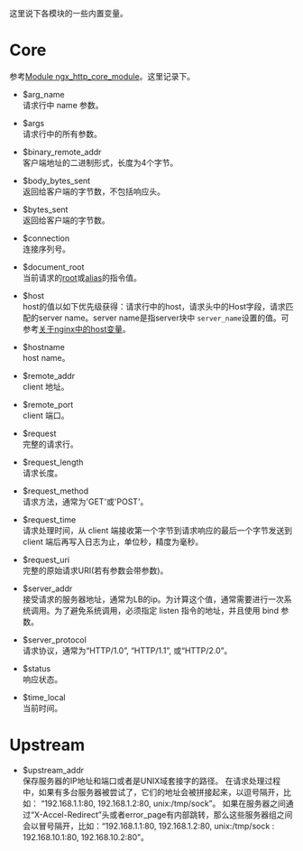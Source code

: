 这里说下各模块的一些内置变量。

Core
===

参考[Module ngx_http_core_module](http://nginx.org/en/docs/http/ngx_http_core_module.html#variables)。这里记录下。

- $arg_name       
请求行中 name 参数。

- $args         
请求行中的所有参数。

- $binary_remote_addr           
客户端地址的二进制形式，长度为4个字节。

- $body_bytes_sent           
返回给客户端的字节数，不包括响应头。

- $bytes_sent             
返回给客户端的字节数。

- $connection           
连接序列号。

- $document_root            
当前请求的[root](http://nginx.org/en/docs/http/ngx_http_core_module.html#root)或[alias](http://nginx.org/en/docs/http/ngx_http_core_module.html#alias)的指令值。

- $host               
host的值以如下优先级获得：请求行中的host，请求头中的Host字段，请求匹配的server name。server name是指server块中 `server_name`设置的值。可参考[关于nginx中的host变量](http://www.pureage.info/2014/02/22/host-variable-in-nginx.html)。

- $hostname           
host name。

- $remote_addr          
client 地址。

- $remote_port              
client 端口。

- $request             
完整的请求行。

- $request_length           
请求长度。

- $request_method            
请求方法，通常为'GET'或'POST'。

- $request_time         
请求处理时间，从 client 端接收第一个字节到请求响应的最后一个字节发送到 client 端后再写入日志为止，单位秒，精度为毫秒。

- $request_uri           
完整的原始请求URI(若有参数会带参数)。

- $server_addr              
接受请求的服务器地址，通常为LB的ip。为计算这个值，通常需要进行一次系统调用。为了避免系统调用，必须指定 listen 指令的地址，并且使用 bind 参数。

- $server_protocol          
请求协议，通常为“HTTP/1.0”, “HTTP/1.1”, 或“HTTP/2.0”。

- $status             
响应状态。

- $time_local             
当前时间。

Upstream        
===
- $upstream_addr        
保存服务器的IP地址和端口或者是UNIX域套接字的路径。 在请求处理过程中，如果有多台服务器被尝试了，它们的地址会被拼接起来，以逗号隔开，比如： “192.168.1.1:80, 192.168.1.2:80, unix:/tmp/sock”。 如果在服务器之间通过“X-Accel-Redirect”头或者error_page有内部跳转，那么这些服务器组之间会以冒号隔开，比如：“192.168.1.1:80, 192.168.1.2:80, unix:/tmp/sock : 192.168.10.1:80, 192.168.10.2:80”。





